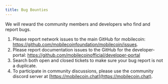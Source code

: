 ```yaml
---
title: Bug Bounties
---
```

We will reward the community members and developers who find and report bugs. 

1. Please report network issues to the main GitHub for mobilecoin: https://github.com/mobilecoinfoundation/mobilecoin/issues. 
2. Please report documentation issues to the GitHub for the developer-portal: https://github.com/mobilecoinofficial/developer-portal
3. Search both open and closed tickets to make sure your bug report is not a duplicate.
4. To participate in community discussions, please use the community discord server at [https://mobilecoin.chat](https://mobilecoin.chat).
